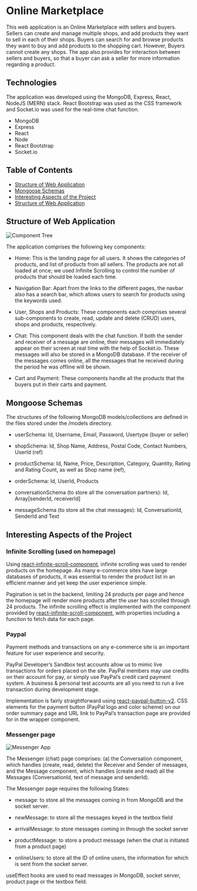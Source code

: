 # Online Marketplace

This web application is an Online Marketplace with sellers and buyers. Sellers can create and manage multiple shops, and add products they want to sell in each of their shops. Buyers can search for and browse products they want to buy and add products to the shopping cart. However, Buyers cannot create any shops. The app also provides for interaction between sellers and buyers, so that a buyer can ask a seller for more information regarding a product. 

## Technologies
The application was developed using the MongoDB, Express, React, NodeJS (MERN) stack. React Bootstrap was used as the CSS framework and Socket.io was used for the real-time chat function. 

- MongoDB
- Express
- React
- Node
- React Bootstrap
- Socket.io

## Table of Contents
* [Structure of Web Application](#structure-of-web-application)
* [Mongoose Schemas](#mongoose-schemas)
* [Interesting Aspects of the Project](#interesting-aspects-of-the-project)
* [Structure of Web Application](#structure-of-web-application)


## Structure of Web Application

![Component Tree](https://imgur.com/1Smctp1)

The application comprises the following key components:

- Home: This is the landing page for all users. It shows the categories of products, and list of products from all sellers. The products are not all loaded at once; we used Infinite Scrolling to control the number of products that should be loaded each time. 

- Navigation Bar: Apart from the links to the different pages, the navbar also has a search bar, which allows users to search for products using the keywords used.

- User, Shops and Products: These components each comprises several sub-components to create, read, update and delete (CRUD) users, shops and products, respectively. 

- Chat: This component deals with the chat function. If both the sender and receiver of a message are online, their messages will immediately appear on their screen at real time with the help of Socket.io. These messages will also be stored in a MongoDB database. If the receiver of the messages comes online, all the messages that he received during the period he was offline will be shown. 

- Cart and Payment: These components handle all the products that the buyers put in their carts and payment. 


## Mongoose Schemas

The structures of the following MongoDB models/collections are defined in the files stored under the /models directory. 

- userSchema: Id, Username, Email, Password, Usertype (buyer or seller)

- shopSchema: Id, Shop Name, Address, Postal Code, Contact Numbers, UserId (ref)

- productSchema: Id, Name, Price, Description, Category, Quantity, Rating and Rating Count, as well as Shop name (ref), 

- orderSchema: Id, UserId, Products

- conversationSchema (to store all the conversation partners): Id, Array[senderId, receiverId]

- messageSchema (to store all the chat messages): Id, ConversationId, SenderId and Text


## Interesting Aspects of the Project


### Infinite Scrolling (used on homepage)

Using [react-infinite-scroll-component](https://www.npmjs.com/package/react-infinite-scroll-component), infinite scrolling was used to render products on the homepage. As many e-commerce sites have large databases of products, it was essential to render the product list in an efficient manner and yet keep the user experience simple.

Pagination is set in the backend, limiting 24 products per page and hence the homepage will render more products after the user has scrolled through 24 products. The infinite scrolling effect is implemented with the <InfiniteScroll> component provided by [react-infinite-scroll-component](https://www.npmjs.com/package/react-infinite-scroll-component), with properties including a function to fetch data for each page.

### Paypal

Payment methods and transactions on any e-commerce site is an important feature for user experience and security. 

PayPal Developer’s Sandbox test accounts allow us to mimic live transactions for orders placed on the site. PayPal members may use credits on their account for pay, or simply use PayPal’s credit card payment system. A business & personal test accounts are all you need to run a live transaction during development stage.

Implementation is fairly straightforward using [react-paypal-button-v2](https://www.npmjs.com/package/react-paypal-button-v2). CSS elements for the payment button (PayPal logo and color scheme) on our order summary page and URL link to PayPal’s transaction page are provided for in the wrapper component. 

### Messenger page

![Messenger App](https://imgur.com/FUR4CGG)

The Messenger (chat) page comprises: (a) the Conversation component, which handles (create, read, delete) the Receiver and Sender of messages, and the Message component, which handles (create and read) all the Messages (ConversationId, text of message and senderId). 

The Messenger page requires the following States:

- message: to store all the messages coming in from MongoDB and the socket server.

- newMessage: to store all the messages keyed in the textbox field

- arrivalMessage: to store messages coming in through the socket server
  
- productMessage: to store a product message (when the chat is initiated from a product page)

- onlineUsers: to store all the ID of online users, the information for which is sent from the socket server.
  

useEffect hooks are used to read messages in MongoDB, socket server, product page or the textbox field. 







